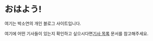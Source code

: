 # おはよう!
여기는 박소연의 개인 블로그 사이트입니다.

여기에 어떤 기사들이 있는지 확인하고 싶으시다면[기사 목록](special_doc/doc_list.md) 문서를 참고해주세요.
